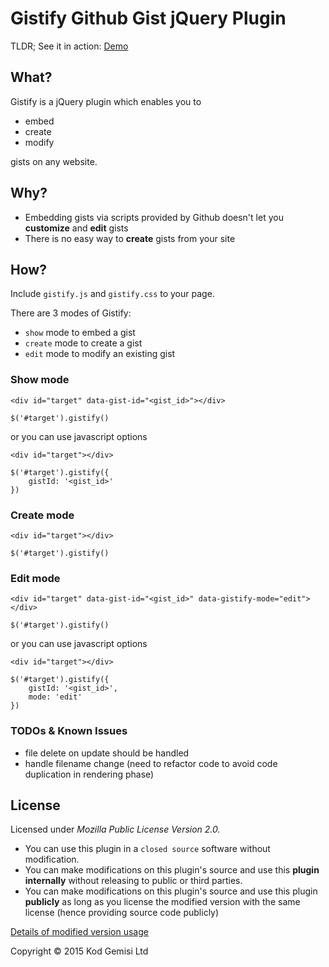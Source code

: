 # Gistify Github Gist jQuery Plugin

TLDR; See it in action: [Demo](http://kodgemisi.github.io/gistify/demo.html)

## What?

Gistify is a jQuery plugin which enables you to 

* embed
* create
* modify

gists on any website.

## Why?

* Embedding gists via scripts provided by Github doesn't let you **customize** and **edit** gists
* There is no easy way to **create** gists from your site

## How?

Include `gistify.js` and `gistify.css` to your page.

There are 3 modes of Gistify:

* `show` mode to embed a gist
* `create` mode to create a gist
* `edit` mode to modify an existing gist

### Show mode

```
<div id="target" data-gist-id="<gist_id>"></div>

$('#target').gistify()
```

or you can use javascript options

```
<div id="target"></div>

$('#target').gistify({
	gistId: '<gist_id>'
})
```

### Create mode

```
<div id="target"></div>

$('#target').gistify()
```

### Edit mode

```
<div id="target" data-gist-id="<gist_id>" data-gistify-mode="edit"></div>

$('#target').gistify()
```

or you can use javascript options

```
<div id="target"></div>

$('#target').gistify({
	gistId: '<gist_id>',
	mode: 'edit'
})
```

### TODOs & Known Issues

* file delete on update should be handled
* handle filename change (need to refactor code to avoid code duplication in rendering phase)

## License

Licensed under _Mozilla Public License Version 2.0._

* You can use this plugin in a `closed source` software without modification.
* You can make modifications on this plugin's source and use this **plugin internally** without releasing to public or third parties.
* You can make modifications on this plugin's source and use this plugin **publicly** as long as you license the modified version with the same license (hence providing source code publicly)

[Details of modified version usage](https://www.mozilla.org/en-US/MPL/2.0/#distribution-of-source-form)

Copyright © 2015 Kod Gemisi Ltd